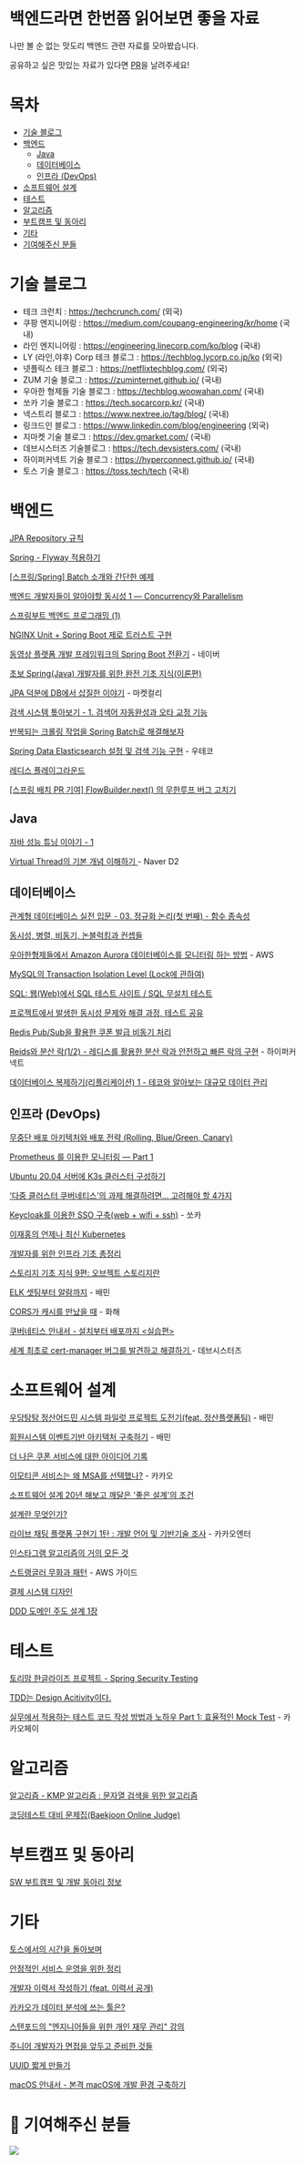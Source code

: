 # 백엔드라면 한번쯤 읽어보면 좋을 자료

나만 볼 순 없는 맛도리 백엔드 관련 자료를 모아봤습니다.

공유하고 싶은 맛있는 자료가 있다면 [PR](https://github.com/Hoon9901/backend-docs/pulls)을 날려주세요!

# 목차
- [기술 블로그](#기술-블로그)
- [백엔드](#백엔드)
  - [Java](#java)
  - [데이터베이스](#데이터베이스)
  - [인프라 (DevOps)](#인프라-devops)
- [소프트웨어 설계](#소프트웨어-설계)
- [테스트](#테스트)
- [알고리즘](#알고리즘)
- [부트캠프 및 동아리](#부트캠프-및-동아리)
- [기타](#기타)
- [기여해주신 분들](#-기여해주신-분들)

# 기술 블로그
- 테크 크런치 : https://techcrunch.com/ (외국)
- 쿠팡 엔지니어링 : https://medium.com/coupang-engineering/kr/home (국내)
- 라인 엔지니어링 : https://engineering.linecorp.com/ko/blog (국내)
- LY (라인,야후) Corp 테크 블로그 : https://techblog.lycorp.co.jp/ko (외국)
- 넷플릭스 테크 블로그 : https://netflixtechblog.com/ (외국)
- ZUM 기술 블로그 : https://zuminternet.github.io/ (국내)
- 우아한 형제들 기술 블로그 : https://techblog.woowahan.com/ (국내)
- 쏘카 기술 블로그 : https://tech.socarcorp.kr/ (국내)
- 넥스트리 블로그 : https://www.nextree.io/tag/blog/ (국내)
- 링크드인 블로그 : https://www.linkedin.com/blog/engineering (외국)
- 지마켓 기술 블로그 : https://dev.gmarket.com/ (국내)
- 데브시스터즈 기술블로그 : https://tech.devsisters.com/ (국내)
- 하이퍼커넥트 기술 블로그 : https://hyperconnect.github.io/ (국내)
- 토스 기술 블로그 : https://toss.tech/tech (국내)

# 백엔드
[JPA Repository 규칙](https://incheol-jung.gitbook.io/docs/q-and-a/spring/jpa-repository)

[Spring - Flyway 적용하기](https://backtony.github.io/spring/2021-10-22-spring-db-1/)

[\[스프링/Spring\] Batch 소개와 간단한 예제](https://deeplify.dev/back-end/spring/batch-tutorial)

[백엔드 개발자들이 알아야할 동시성 1 — Concurrency와 Parallelism](https://choi-geonu.medium.com/%EB%B0%B1%EC%97%94%EB%93%9C-%EA%B0%9C%EB%B0%9C%EC%9E%90%EB%93%A4%EC%9D%B4-%EC%95%8C%EC%95%84%EC%95%BC%ED%95%A0-%EB%8F%99%EC%8B%9C%EC%84%B1-1-concurrency%EC%99%80-parallelism-88c51aa2cdc5)

[스프링부트 백엔드 프로그래밍 (1)](https://brunch.co.kr/@springboot/530)

[NGINX Unit + Spring Boot 제로 트러스트 구현](https://nginxstore.com/blog/nginx-unit/nginx-unit-spring-boot-%EC%A0%9C%EB%A1%9C-%ED%8A%B8%EB%9F%AC%EC%8A%A4%ED%8A%B8-%EA%B5%AC%ED%98%84/)

[동영상 플랫폼 개발 프레임워크의 Spring Boot 전환기](https://d2.naver.com/helloworld/5626759) - 네이버

[초보 Spring(Java) 개발자를 위한 완전 기초 지식(이론편)](https://yozm.wishket.com/magazine/detail/1979/)

[JPA 덕분에 DB에서 삽질한 이야기](http://thefarmersfront.github.io/blog/jpa-uuid-sapjil/) - 마켓컬리

[검색 시스템 톺아보기 - 1. 검색어 자동완성과 오타 교정 기능](https://blog.lbox.kr/search-engine-1)

[반복되는 크롤링 작업을 Spring Batch로 해결해보자](https://disquiet.io/@misisjm/makerlog/%EB%B0%98%EB%B3%B5%EB%90%98%EB%8A%94-%ED%81%AC%EB%A1%A4%EB%A7%81-%EC%9E%91%EC%97%85%EC%9D%84-spring-batch%EB%A1%9C-%ED%95%B4%EA%B2%B0%ED%95%B4%EB%B3%B4%EC%9E%90)

[Spring Data Elasticsearch 설정 및 검색 기능 구현](https://tecoble.techcourse.co.kr/post/2021-10-19-elasticsearch/) - 우테코

[레디스 플레이그라운드](https://github.com/RedisPlayGround)

[[스프링 배치 PR 기여] FlowBuilder.next() 의 무한루프 버그 고치기](https://medium.com/opensource-contributors/%EC%8A%A4%ED%94%84%EB%A7%81-%EB%B0%B0%EC%B9%98-pr-%EA%B8%B0%EC%97%AC-flowbuilder-next-%EC%9D%98-%EB%AC%B4%ED%95%9C%EB%A3%A8%ED%94%84-%EB%B2%84%EA%B7%B8-%EA%B3%A0%EC%B9%98%EA%B8%B0-3cac3237f44c)

## Java
[자바 성능 튜닝 이야기 - 1
](https://sungjk.github.io/2019/03/28/java-performance-tuning-1.html)

[Virtual Thread의 기본 개념 이해하기
](https://d2.naver.com/helloworld/1203723) - Naver D2


## 데이터베이스
[관계형 데이터베이스 실전 입문 - 03. 정규화 논리(첫 번째) - 함수 종속성](https://www.sunny-son.space/MySQL/RDBMstart03/)

[동시성, 병렬, 비동기, 논블럭킹과 컨셉들](https://black7375.tistory.com/90)

[우아한형제들에서 Amazon Aurora 데이터베이스를 모니터링 하는 방법](https://aws.amazon.com/ko/blogs/tech/how-to-monitor-rds-in-woowabrothers/) - AWS

[MySQL의 Transaction Isolation Level (Lock에 관하여)](http://labs.brandi.co.kr//2019/06/19/hansj.html)

[SQL: 웹(Web)에서 SQL 테스트 사이트 / SQL 무설치 테스트](https://gogoma.tistory.com/entry/SQL-%EC%9B%B9Web%EC%97%90%EC%84%9C-SQL-%ED%85%8C%EC%8A%A4%ED%8A%B8-%EC%82%AC%EC%9D%B4%ED%8A%B8-SQL-%EB%AC%B4%EC%84%A4%EC%B9%98-%ED%85%8C%EC%8A%A4%ED%8A%B8-%EC%82%AC%EC%9D%B4%ED%8A%B8) 

[프로젝트에서 발생한 동시성 문제와 해결 과정, 테스트 공유
](https://www.blog.ecsimsw.com/entry/%EB%8F%99%EC%8B%9C%EC%84%B1-%ED%85%8C%EC%8A%A4%ED%8A%B8%EC%99%80-%ED%95%B4%EA%B2%B0-%EB%B0%A9%EC%95%88)

[Redis Pub/Sub을 활용한 쿠폰 발급 비동기 처리](https://oliveyoung.tech/blog/2023-08-07/async-process-of-coupon-issuance-using-redis/)

[Reids와 분산 락(1/2) - 레디스를 활용한 분산 락과 안전하고 빠른 락의 구현](https://hyperconnect.github.io/2019/11/15/redis-distributed-lock-1.html) - 하이퍼커넥트

[데이터베이스 복제하기(리플리케이션) 1 - 테코와 알아보는 대규모 데이터 관리](https://tecoble.techcourse.co.kr/post/2023-11-06-zero-downtime-deployment-1/)

## 인프라 (DevOps)
[무중단 배포 아키텍처와 배포 전략 (Rolling, Blue/Green, Canary)](https://hudi.blog/zero-downtime-deployment/)

[Prometheus 를 이용한 모니터링 — Part 1](https://medium.com/@tkdgy0801/prometheus-%EB%A5%BC-%EC%9D%B4%EC%9A%A9%ED%95%9C-%EB%AA%A8%EB%8B%88%ED%84%B0%EB%A7%81-part-1-69de3e87d427)

[Ubuntu 20.04 서버에 K3s 클러스터 구성하기](https://cigiko.cafe24.com/author/cigiko/)

[‘다중 클러스터 쿠버네티스’의 과제 해결하려면... 고려해야 할 4가지](https://www.ciokorea.com/news/219639)

[Keycloak를 이용한 SSO 구축(web + wifi + ssh)](https://tech.socarcorp.kr/security/2019/07/31/keycloak-sso.html) - 쏘카

[이재홍의 언제나 최신 Kubernetes](https://pyrasis.com/jHLsAlwaysUpToDateKubernetes)

[개발자를 위한 인프라 기초 총정리](https://futurecreator.github.io/2018/11/09/it-infrastructure-basics/)

[스토리지 기초 지식 9편: 오브젝트 스토리지란](https://tech.gluesys.com/blog/2021/04/20/storage_9_intro.html)

[ELK 셋팅부터 알람까지](https://techblog.woowahan.com/2659/) - 배민

[CORS가 캐시를 만났을 때](https://blog.hwahae.co.kr/all/tech/10550) - 화해

[쿠버네티스 안내서 - 설치부터 배포까지 <실습편>](https://subicura.com/k8s/)

[세계 최초로 cert-manager 버그를 발견하고 해결하기
](https://tech.devsisters.com/posts/finding-and-fixing-cert-manager-bug/) - 데브시스터즈

# 소프트웨어 설계

[우당탕탕 정산어드민 시스템 파일럿 프로젝트 도전기(feat. 정산플랫폼팀)](https://techblog.woowahan.com/8357/) - 배민

[회원시스템 이벤트기반 아키텍처 구축하기](https://techblog.woowahan.com/7835/) - 배민

[더 나은 쿠폰 서비스에 대한 아이디어 기록](https://johngrib.github.io/wiki/article/coupon-service-and-code-data/)

[이모티콘 서비스는 왜 MSA를 선택했나?](https://tech.kakao.com/2021/09/14/msa/) - 카카오

[소프트웨어 설계 20년 해보고 깨달은 '좋은 설계'의 조건](https://yozm.wishket.com/magazine/detail/1884/)

[설계란 무엇인가?](https://www.popit.kr/%EC%84%A4%EA%B3%84%EB%9E%80-%EB%AC%B4%EC%97%87%EC%9D%B8%EA%B0%80/)

[라이브 채팅 플랫폼 구현기 1탄 : 개발 언어 및 기반기술 조사](https://kakaoentertainment-tech.tistory.com/109) - 카카오엔터

[인스타그램 알고리즘의 거의 모든 것](https://brunch.co.kr/@mobiinside/1413)

[스트랭글러 무화과 패턴](https://docs.aws.amazon.com/ko_kr/prescriptive-guidance/latest/modernization-decomposing-monoliths/strangler-fig.html) - AWS 가이드

[결제 시스템 디자인](https://hides.kr/1141)

[DDD 도메인 주도 설계 1장](https://minkukjo.github.io/dev/2020/11/01/DDD-01/)

# 테스트
[토리맘 한글라이즈 프로젝트 - Spring Security Testing](https://godekdls.github.io/Spring%20Security/testing/) 

[TDD는 Design Acitivity이다.](https://perfectacle.github.io/2022/06/06/tdd-is-design-activity/)

[실무에서 적용하는 테스트 코드 작성 방법과 노하우 Part 1: 효율적인 Mock Test](https://tech.kakaopay.com/post/mock-test-code/) - 카카오페이

# 알고리즘

[알고리즘 - KMP 알고리즘 : 문자열 검색을 위한 알고리즘](https://chanhuiseok.github.io/posts/algo-14/)

[코딩테스트 대비 문제집(Baekjoon Online Judge)](https://github.com/tony9402/baekjoon)

# 부트캠프 및 동아리

[SW 부트캠프 및 개발 동아리 정보](https://www.notion.so/puleugo/SW-1e70e54ab7a44508a3d170717b6bc97f?pvs=4)

# 기타
[토스에서의 시간을 돌아보며](https://evan-moon.github.io/2022/05/07/toss-retrospective/)

[안정적인 서비스 운영을 위한 정리](https://bscnote.tistory.com/102)

[개발자 이력서 작성하기 (feat. 이력서 공개)](https://wonny.space/writing/work/engineer-resume)

[카카오가 데이터 분석에 쓰는 툴은?](https://byline.network/2022/12/1209_01/)

[스탠포드의 "엔지니어들을 위한 개인 재무 관리" 강의](https://news.hada.io/topic?id=9431)

[주니어 개발자가 면접을 앞두고 준비한 것들](https://yozm.wishket.com/magazine/detail/2058/)

[UUID 짧게 만들기](https://www.cochori.com/uuid-%EC%A7%A7%EA%B2%8C-%EB%A7%8C%EB%93%A4%EA%B8%B0/)

[macOS 안내서 - 본격 macOS에 개발 환경 구축하기](https://subicura.com/mac/)


# 🌟 기여해주신 분들
<a href="https://github.com/Hoon9901/backend-docs/graphs/contributors">
  <img src="https://contrib.rocks/image?repo=Hoon9901/backend-docs" />
</a>
